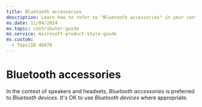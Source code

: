 ```yaml
---
title: Bluetooth accessories
description: Learn how to refer to "Bluetooth accessories" in your content.
ms.date: 11/04/2024
ms.topic: contributor-guide
ms.service: microsoft-product-style-guide
ms.custom:
  - TopicID 48478
---
```



# Bluetooth accessories

In the context of speakers and headsets, *Bluetooth accessories* is preferred to *Bluetooth devices.* It's OK to use *Bluetooth devices* where appropriate.